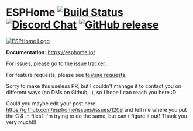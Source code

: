 # ESPHome [![Build Status](https://travis-ci.org/esphome/esphome.svg?branch=master)](https://travis-ci.org/esphome/esphome) [![Discord Chat](https://img.shields.io/discord/429907082951524364.svg)](https://discord.gg/KhAMKrd) [![GitHub release](https://img.shields.io/github/release/esphome/esphome.svg)](https://GitHub.com/esphome/esphome/releases/)

[![ESPHome Logo](https://esphome.io/_images/logo-text.png)](https://esphome.io/)

**Documentation:** https://esphome.io/

For issues, please go to [the issue tracker](https://github.com/esphome/issues/issues).

For feature requests, please see [feature requests](https://github.com/esphome/feature-requests/issues).


Sorry to make this useless PR, but I couldn't manage it to contact you on different ways (no DMs on Github,..), so I hope I can reach you here :D

Could you maybe edit your post here: https://github.com/esphome/issues/issues/1209 and tell me where you put the C & .h files? I'm trying to do the same, but can't figure it out! Thank you very much!!!
